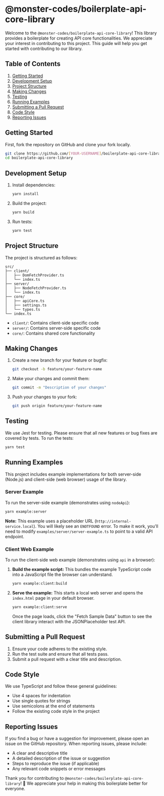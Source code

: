 # @monster-codes/boilerplate-api-core-library

Welcome to the `@monster-codes/boilerplate-api-core-library`! This library provides a boilerplate for creating API core functionalities. We appreciate your interest in contributing to this project. This guide will help you get started with contributing to our library.

## Table of Contents

1. [Getting Started](#getting-started)
2. [Development Setup](#development-setup)
3. [Project Structure](#project-structure)
4. [Making Changes](#making-changes)
5. [Testing](#testing)
6. [Running Examples](#running-examples)
7. [Submitting a Pull Request](#submitting-a-pull-request)
8. [Code Style](#code-style)
9. [Reporting Issues](#reporting-issues)

## Getting Started

First, fork the repository on GitHub and clone your fork locally.

```bash
git clone https://github.com/[YOUR-USERNAME]/boilerplate-api-core-library.git
cd boilerplate-api-core-library
```

## Development Setup

1. Install dependencies:
   ```bash
   yarn install
   ```

2. Build the project:
   ```bash
   yarn build
   ```

3. Run tests:
   ```bash
   yarn test
   ```

## Project Structure

The project is structured as follows:

```
src/
├── client/
│   ├── DomFetchProvider.ts
│   └── index.ts
├── server/
│   ├── NodeFetchProvider.ts
│   └── index.ts
├── core/
│   ├── apiCore.ts
│   ├── settings.ts
│   └── types.ts
└── index.ts
```

- `client/`: Contains client-side specific code
- `server/`: Contains server-side specific code
- `core/`: Contains shared core functionality

## Making Changes

1. Create a new branch for your feature or bugfix:
   ```bash
   git checkout -b feature/your-feature-name
   ```

2. Make your changes and commit them:
   ```bash
   git commit -m "Description of your changes"
   ```

3. Push your changes to your fork:
   ```bash
   git push origin feature/your-feature-name
   ```

## Testing

We use Jest for testing. Please ensure that all new features or bug fixes are covered by tests. To run the tests:

```bash
yarn test
```

## Running Examples

This project includes example implementations for both server-side (Node.js) and client-side (web browser) usage of the library.

### Server Example

To run the server-side example (demonstrates using `nodeApi`):

```bash
yarn example:server
```

**Note:** This example uses a placeholder URL (`http://internal-service.local`). You will likely see an `ENOTFOUND` error. To make it work, you'll need to modify `examples/server/server-example.ts` to point to a valid API endpoint.

### Client Web Example

To run the client-side web example (demonstrates using `api` in a browser):

1.  **Build the example script:** This bundles the example TypeScript code into a JavaScript file the browser can understand.
    ```bash
    yarn example:client:build
    ```

2.  **Serve the example:** This starts a local web server and opens the `index.html` page in your default browser.
    ```bash
    yarn example:client:serve
    ```

    Once the page loads, click the "Fetch Sample Data" button to see the client library interact with the JSONPlaceholder test API.

## Submitting a Pull Request

1. Ensure your code adheres to the existing style.
2. Run the test suite and ensure that all tests pass.
3. Submit a pull request with a clear title and description.

## Code Style

We use TypeScript and follow these general guidelines:

- Use 4 spaces for indentation
- Use single quotes for strings
- Use semicolons at the end of statements
- Follow the existing code style in the project

## Reporting Issues

If you find a bug or have a suggestion for improvement, please open an issue on the GitHub repository. When reporting issues, please include:

- A clear and descriptive title
- A detailed description of the issue or suggestion
- Steps to reproduce the issue (if applicable)
- Any relevant code snippets or error messages

Thank you for contributing to `@monster-codes/boilerplate-api-core-library`! 🎉 We appreciate your help in making this boilerplate better for everyone.

